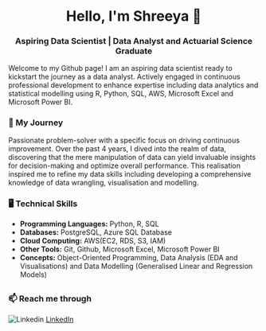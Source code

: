 <h1 align="center"> Hello, I'm Shreeya 👋 </h1> 
<h3 align="center"> Aspiring Data Scientist | Data Analyst and Actuarial Science Graduate </h3>

Welcome to my Github page! I am an aspiring data scientist ready to kickstart the journey as a data analyst. Actively engaged in continuous professional development to enhance expertise including data analytics and statistical modelling using R, Python, SQL, AWS, Microsoft Excel and Microsoft Power BI.

### 🚀 My Journey
Passionate problem-solver with a specific focus on driving continuous improvement. Over the past 4 years, I dived into the realm of data, discovering that the mere manipulation of data can yield invaluable insights for decision-making and optimize overall performance. This realisation inspired me to refine my data skills including developing a comprehensive knowledge of data wrangling, visualisation and modelling.

### 🖥️ Technical Skills
- __Programming Languages:__ Python, R, SQL
- __Databases:__ PostgreSQL, Azure SQL Database
- __Cloud Computing:__ AWS(EC2, RDS, S3, IAM)
- __Other Tools:__ Git, Github, Microsoft Excel, Microsoft Power BI
- __Concepts:__ Object-Oriented Programming, Data Analysis (EDA and Visualisations) and Data Modelling (Generalised Linear and Regression Models)

<h2 align="center"> </h2> 

### 📫 Reach me through
![Linkedin](https://i.stack.imgur.com/gVE0j.png) [LinkedIn](http://www.linkedin.com/in/shreeya-rathod-2749022a8)
&nbsp;
